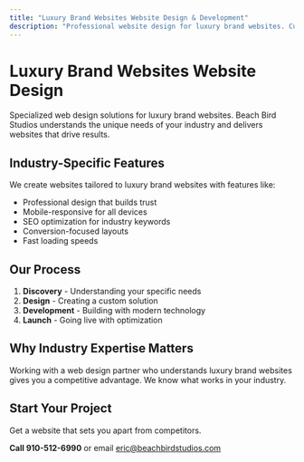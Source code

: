 ```yaml
---
title: "Luxury Brand Websites Website Design & Development"
description: "Professional website design for luxury brand websites. Custom solutions tailored to your industry needs."
---
```


# Luxury Brand Websites Website Design

Specialized web design solutions for luxury brand websites. Beach Bird Studios understands the unique needs of your industry and delivers websites that drive results.

## Industry-Specific Features

We create websites tailored to luxury brand websites with features like:

- Professional design that builds trust
- Mobile-responsive for all devices
- SEO optimization for industry keywords
- Conversion-focused layouts
- Fast loading speeds

## Our Process

1. **Discovery** - Understanding your specific needs
2. **Design** - Creating a custom solution
3. **Development** - Building with modern technology
4. **Launch** - Going live with optimization

## Why Industry Expertise Matters

Working with a web design partner who understands luxury brand websites gives you a competitive advantage. We know what works in your industry.

## Start Your Project

Get a website that sets you apart from competitors.

**Call 910-512-6990** or email eric@beachbirdstudios.com